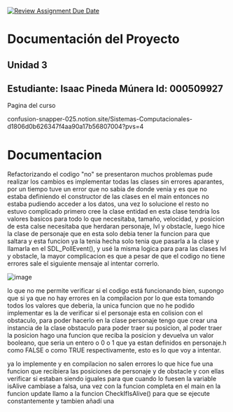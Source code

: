 [![Review Assignment Due Date](https://classroom.github.com/assets/deadline-readme-button-22041afd0340ce965d47ae6ef1cefeee28c7c493a6346c4f15d667ab976d596c.svg)](https://classroom.github.com/a/-g_ni1Wx)
# Documentación del Proyecto
## Unidad 3

Estudiante:  Isaac Pineda Múnera
Id:  000509927
---

Pagina del curso 

confusion-snapper-025.notion.site/Sistemas-Computacionales-d1806d0b626347f4aa90a17b56807004?pvs=4

# Documentacion 


Refactorizando el codigo "no" se presentaron muchos problemas pude realizar los cambios es implementar todas las clases sin errores aparantes, por un tiempo tuve un error que no sabia de donde venia y es que no estaba definiendo el constructor de las clases en el main entonces no estaba pudiendo acceder a los datos, una vez lo solucione el resto no estuvo complicado primero cree la clase entidad en esta clase tendria los valores basicos para todo lo que necesitaba, tamaño, velocidad, y posicion de esta calse necesitaba que herdaran personaje, lvl y obstacle, luego hice la clase de personaje que en esta solo debia tener la funcion para que saltara y esta funcion ya la tenia hecha solo tenia que pasarla a la clase y llamarla en el SDL_PollEvent(), y usé la misma logica para para las clases lvl y obstacle, la mayor complicacion es que a pesar de que el codigo no tiene errores sale el siguiente mensaje al intentar correrlo.

![image](https://github.com/user-attachments/assets/62b18f7f-722f-40d5-beb0-e7ad21ceaa3e)

lo que no me permite verificar si el codigo está funcionando bien, supongo que si ya que no hay errores en la compilacion por lo que esta tomando todos los valores que deberia, la unica funcion que no he podido implementar es la de verificar si el personaje esta en colision con el obstaculo, para poder hacerlo en la clase personaje tengo que crear una instancia de la clase obstaculo para poder traer su posicion, al poder traer la posicion hago una funcion que reciba la posicion y devuelva un valor booleano, que seria un entero o 0 o 1 que ya estan definidos en personaje.h como FALSE o como TRUE respectivamente, esto es lo que voy a intentar. 

ya lo implemente y en compilacion no salen errores lo que hice fue una funcion que recibiera las posiciones de personaje y de obstacle y con ellas verificar si estaban siendo iguales para que cuando lo fuesen la variable isAlive cambiase a falsa, una vez con la funcion completa en el main en la funcion update llamo a la funcion CheckIfIsAlive() para que se ejecute constantemente y tambien añadí una 
